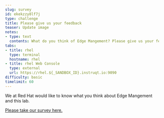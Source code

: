 ```yaml
---
slug: survey
id: ekekzzy8lf7j
type: challenge
title: Please give us your feedback
teaser: Update image
notes:
- type: text
  contents: What do you think of Edge Mangement? Please give us your feedback.
tabs:
- title: rhel
  type: terminal
  hostname: rhel
- title: rhel Web Console
  type: external
  url: https://rhel.${_SANDBOX_ID}.instruqt.io:9090
difficulty: basic
timelimit: 60
---
```

We at Red Hat would like to know what you think about Edge Mangement and this lab.

[Please take our survey here.](https://redhatdg.co1.qualtrics.com/jfe/preview/SV_bPDyraJkZUd9i8C?Q_CHL=preview&Q_SurveyVersionID=current)